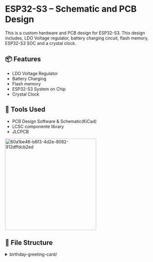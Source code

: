 # ESP32-S3 – Schematic and PCB Design

This is a custom hardware and PCB design for ESP32-S3. This design includes, LDO Voltage regulator, battery charging circuit, flash memory, ESP32-S3 SOC and a crystal clock.

## 📦 Features
- LDO Voltage Regulator
- Battery Charging
- Flash memory
- ESP32-S3 System on Chip
- Crystal Clock

## 🧰 Tools Used
- PCB Design Software & Schematic(KiCad)
- LCSC componente library
- JLCPCB
  

<img src="Birthday Greetings Card Project/Media/60a1be46-b6f3-4d2e-8082-912dffdcb2ed.jpg" alt="60a1be46-b6f3-4d2e-8082-912dffdcb2ed" width="300"/>

## 📁 File Structure

<details>
  <summary>birthday-greeting-card/</summary>
  <ul>
    <li>
      firmware/
      <ul>
        <li>Birhtday_Greetings_V3_ino_copy_202504121542_copy_20250502000147.ino # Arduino sketch</li>
      </ul>
    </li>
    <li>
      pcb/
      <ul>
        <li>Birthday_Greetings_05132025_Gerber.zip # Gerber files for PCB fabrication</li>
      </ul>
    </li>
    <li>
      media/
      <ul>
        <li>(Images and videos of prototype)</li>
      </ul>
    </li>
  </ul>
</details>

